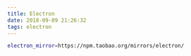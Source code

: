 ```yaml
---
title: Electron
date: 2018-09-09 21:26:32
tags: electron
--- 
```



```sh
electron_mirror=https://npm.taobao.org/mirrors/electron/
```
